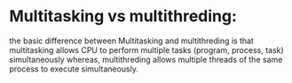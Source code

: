 # Multitasking vs multithreding:
the basic difference between Multitasking and multithreding is that multitasking allows CPU to 
perform multiple tasks (program, process, task) simultaneously whereas, multithreding allows 
multiple threads of the same process to execute simultaneously.
